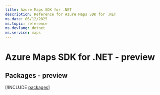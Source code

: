 ```yaml
---
title: Azure Maps SDK for .NET
description: Reference for Azure Maps SDK for .NET
ms.date: 06/12/2025
ms.topic: reference
ms.devlang: dotnet
ms.service: maps
---
```

# Azure Maps SDK for .NET - preview
## Packages - preview
[!INCLUDE [packages](maps-index.md)]